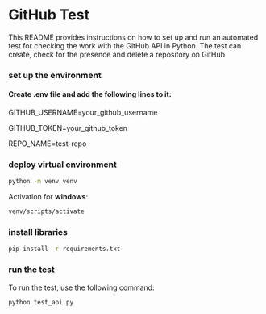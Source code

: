# GitHub Test


This README provides instructions on how to set up and run an automated test for checking the work with the GitHub API in Python. The test can create, check for the presence and delete a repository on GitHub 


### set up the environment

#### Create .env file and add the following lines to it:

GITHUB_USERNAME=your_github_username

GITHUB_TOKEN=your_github_token

REPO_NAME=test-repo

### deploy virtual environment

```bash
python -m venv venv
```

Activation for **windows**:

```bash
venv/scripts/activate
```

### install libraries

```bash
pip install -r requirements.txt
```

### run the test

To run the test, use the following command:

```bash
python test_api.py
```
